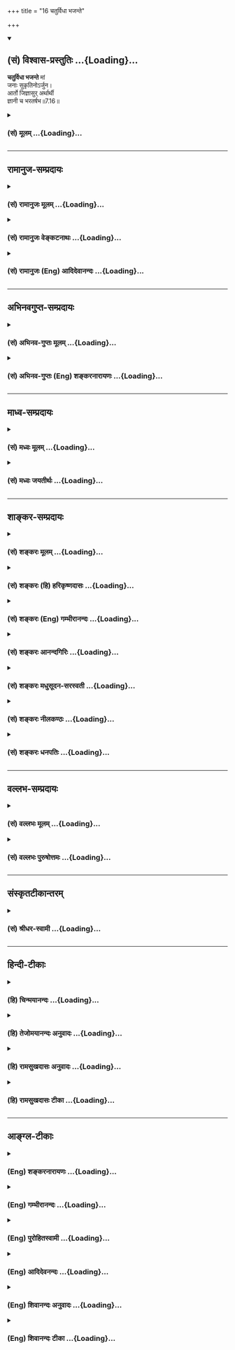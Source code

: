 +++
title = "16 चतुर्विधा भजन्ते"

+++
<div class="js_include" newlevelforh1="2" title="(सं) विश्वास-प्रस्तुतिः" unfilled url="/mahAbhAratam/vyAsaH/shlokashaH/06-bhIShma-parva/03-bhagavad-gItA-parva/saMskRtam/vishvAsa-prastutiH/07_jnAna-vijnAna-yogaH/16_chaturvidhA_bhaja.md">
<details open><summary><h2>(सं) विश्वास-प्रस्तुतिः ...{Loading}...</h2></summary>

**चतुर्विधा भजन्ते** मां  
जनाः सुकृतिनोऽर्जुन।  
आर्तो जिज्ञासुर् अर्थार्थी  
ज्ञानी च भरतर्षभ॥7.16॥
</details>
</div>
<div class="js_include collapsed" newlevelforh1="3" title="(सं) मूलम्" unfilled url="/mahAbhAratam/vyAsaH/shlokashaH/06-bhIShma-parva/03-bhagavad-gItA-parva/saMskRtam/mUlam/07_jnAna-vijnAna-yogaH/16_chaturvidhA_bhaja.md">
<details><summary><h3>(सं) मूलम् ...{Loading}...</h3></summary>

चतुर्विधा भजन्ते मां जनाः सुकृतिनोऽर्जुन।  
आर्तो जिज्ञासुरर्थार्थी ज्ञानी च भरतर्षभ।।7.16।।
</details>
</div>


_________________
## रामानुज-सम्प्रदायः
<div class="js_include collapsed" newlevelforh1="3" title="(सं) रामानुजः मूलम्" unfilled url="/mahAbhAratam/vyAsaH/shlokashaH/06-bhIShma-parva/03-bhagavad-gItA-parva/saMskRtam/rAmAnujaH/mUlam/07_jnAna-vijnAna-yogaH/16_chaturvidhA_bhaja.md">
<details><summary><h3>(सं) रामानुजः मूलम् ...{Loading}...</h3></summary>

।।7.16।।**सुकृतिनः** पुण्यकर्माणो **मां** शरणम् उपगम्य माम् एव
**भजन्ते।** ते चे सुकृततारतम्येन **चतुर्विधाः** सुकृतगरीयस्त्वेन
प्रतिपत्तिवैशेष्याद् उत्तरोत्तराधिकतमाः भवन्ति।**आर्त्तः** प्रतिष्ठाहीनो
भ्रष्टैश्वर्यः पुनस्तत्प्राप्तिकामः। **अर्थार्थी** अप्राप्तैश्वर्यतया
ऐश्वर्यकामः तयोः मुखभेदमात्रम् ऐश्वर्यविषयतया ऐक्याद् एक एव
अधिकारः।**जिज्ञासुः** प्रकृतिवियुक्तात्मस्वरूपावाप्तीच्छुः ज्ञानम् एव
अस्य स्वरूपम् इति जिज्ञासुः इति उक्तम्।  
  
**ज्ञानी च**इतस्त्वन्यां प्रकृतिं विद्धि मे पराम् (गीता 7।5) इत्यादिना
अभिहितभगवच्छेषतैकरसात्मस्वरूपवित् प्रकृतिवियुक्तकेवलात्मनि अपर्यवस्यन्
भगवन्तं प्रेप्सुः भगवन्तम् परमप्राप्यं मन्वानः।

</details>
</div>
<div class="js_include collapsed" newlevelforh1="3" title="(सं) रामानुजः वेङ्कटनाथः" unfilled url="/mahAbhAratam/vyAsaH/shlokashaH/06-bhIShma-parva/03-bhagavad-gItA-parva/saMskRtam/rAmAnujaH/venkaTanAthaH/07_jnAna-vijnAna-yogaH/16_chaturvidhA_bhaja.md">
<details><summary><h3>(सं) रामानुजः वेङ्कटनाथः ...{Loading}...</h3></summary>

  
  
।।7.16।। चतुर्विधा भजन्ते इत्यत्र भजनपर्यवसिता प्रपत्तिर्विधित्सिता
पूर्वश्लोके तन्निषेधादत्र
तद्विधानस्यैवोचितत्वादित्यभिप्रायेणशरणमुपगम्येत्युक्तम्।
सुकृतित्वाविशेषे कथमधिकारिभेद इत्यत्रोक्तंसुकृततारतम्येनेति। तारतम्यं
विवृणोतिसुकृतगरीयस्त्वेनेति। विश्वासादेः साधारणत्वेऽपि
प्रपत्तेर्वैशिष्ट्यं फलेच्छाभेदात्।
आर्तशब्दोऽत्रार्तिमूलपूर्वस्थितिशैथिल्यपर इत्यभिप्रायेणाहप्रतिष्ठाहीन
इति। आर्तस्य हि परभजनमार्तिनिवृत्त्यर्थमेवेत्यभिप्रायेणाहभ्रष्टैश्वर्यः
पुनस्तत्प्राप्तिकाम इति। पाठक्रमादप्यर्थक्रमस्य प्रबलत्वाज्जिज्ञासोः
प्रागेवार्थार्थिन उपादानम्। आर्तात्तस्य विशेषं दर्शयतिअप्राप्तेति।
अर्थशब्दोऽत्रार्थनीयभोगविशेषपरः। फलद्वारा ह्यधिकारिभेदोऽभिधीयते फलं
चार्तस्यार्थार्थिनश्चैश्वर्यमेकमेव। यदा पुनस्तदवान्तरभेदेन भेदक्लृप्तिः
तदा भेदान्तरमपि वक्तुं शक्यमित्यत्राहतयोरिति। प्रसिद्धेनावान्तरभेदेन
विशेषव्यपदेशमात्रमिति भावः। जिज्ञासुशब्देन ज्ञानार्थिमात्रं किं न
गृह्यते। भगवन्तमेव वा जिज्ञासुः भक्तिश्रद्धारहितः कुतूहलमात्रेण भगवन्तं
जिज्ञासमानो वा यथैकतमे द्विततादयःयूयं जिज्ञासवो भक्ताः इति। आरोग्यं
भास्करादिच्छेच्छ्रियमिच्छेद्धुताशनात्।
ईश्वराज्ज्ञानमन्विच्छेन्मोक्षमिच्छेज्जनार्दनात्।। म.पु.77।49
इत्युक्ताधिकारिचतुष्टये चात्र प्रत्यभिज्ञायमाने जिज्ञासुरपि स एव
भवितुमर्हति तत्राहप्रकृतीति। भगवन्तं जिज्ञासोरन्ततो भगवानेव
प्राप्यतयाऽभिमत इति न पुरुषार्थभेदः तद्भेदाच्चात्राधिकारिभेदः
प्रतिपाद्यते। आर्तः अर्थार्थी इति बाह्यपुरुषार्थाभिलाषिणो निर्दिष्टाः।
भगवदर्थी चज्ञानी इति जीवात्मस्वरूपं चाधिकानन्दस्वरूपं प्राप्यं चान्यत्र
प्रसिद्धम् अत्रापि परस्तादधिकारिभेदः समर्थयिष्यते अतः
परिशेषादात्मार्थिविषयोऽयं जिज्ञासुशब्द इति भावः। ज्ञानार्थिवाचके
जिज्ञासुशब्दे कथमात्मार्थित्वं व्याक्रियते इत्यत्राह ज्ञानमेवेति।
ज्ञानमिह शुद्धात्मानुभवरूपं विवक्षितमिति भावः।
ज्ञानिनोऽधिकार्यन्तरत्वानुगुणान्वक्ष्यमाणान् विशेषाननुसन्धाय
विशिष्टज्ञानत्वं दर्शयतिइतस्त्वन्यामित्यादिना। केवलात्मन्यपर्यवस्यन्निति
नगरं प्रविविक्षोरध्वगस्य च्छायातरुमूलस्वापवदात्मानुभवविलम्ब इति भावः।
अत्र जिज्ञासोर्वक्तव्यं सर्वमष्टमे प्रपञ्चयिष्यामः। विशिष्टज्ञानफलभूतं
पुरुषार्थान्तरपरिग्रहमाहभगवन्तं प्रेप्सुरिति। तत्र हेतुमाह
भगन्वतमिति। भगवन्तमेवेत्यात्मानुभवविलम्बाक्षमत्वमभिप्रेतम्।

</details>
</div>
<div class="js_include collapsed" newlevelforh1="3" title="(सं) रामानुजः (Eng) आदिदेवानन्दः" unfilled url="/mahAbhAratam/vyAsaH/shlokashaH/06-bhIShma-parva/03-bhagavad-gItA-parva/saMskRtam/rAmAnujaH/english/AdidevAnandaH/07_jnAna-vijnAna-yogaH/16_chaturvidhA_bhaja.md">
<details><summary><h3>(सं) रामानुजः (Eng) आदिदेवानन्दः ...{Loading}...</h3></summary>

7.16 'Men of good deeds,' i.e., those who have meritorious Karmas to their credit, and who resort to Me and worship Me alone - they too are divided into four types according to the degrees of their good deeds,
each subseent type being better than the preceding, because of the greatness of their good deeds and gradation in respect of their knowledge. (i) The 'distressed' is one who has lost his position in life and his wealth, and who wishes to regain them (ii) He who 'aspires for wealth' is one who desires for wealth which he has not till then attained. Between them the difference is very little, as both of them seek wealth. (iii) He 'who seeks after knowledge' is one who wishes to realise the real nature of the self (in Its pure state) as an entity different from the Prakrti. He is called 'one who seeks to secure knowledge,' because knowledge alone is the essential nature of the self.
(iv) And the 'man of knowledge' is he who knows that, it is the essential nature of the self to find happiness only as the Sesa
(subsidiary or liege) of the Lord, as taught in the text beginning with,
'But know that which is other than this (lower nature) to be the higher Prakrti' (7.5). Without stopping with the knowledge of the self as different from the Prakrti, he desires to attain the Lord. He thinks that the Lord alone is the highest aim to reach.

</details>
</div>


_________________
## अभिनवगुप्त-सम्प्रदायः
<div class="js_include collapsed" newlevelforh1="3" title="(सं) अभिनव-गुप्तः मूलम्" unfilled url="/mahAbhAratam/vyAsaH/shlokashaH/06-bhIShma-parva/03-bhagavad-gItA-parva/saMskRtam/abhinava-guptaH/mUlam/07_jnAna-vijnAna-yogaH/16_chaturvidhA_bhaja.md">
<details><summary><h3>(सं) अभिनव-गुप्तः मूलम् ...{Loading}...</h3></summary>

।।7.16 7.19।। चतुर्विधा इत्यादि सुदुर्लभ इत्यन्तम्। ये तु मां भजन्ते ते
सुकृतिनः। ते च चत्वारः। सर्वे चैते उदाराः। यतः अन्ये कृपणबुद्धयः
आर्त्तिनिवारणम् अर्थादि च तुल्यपाणिपादोदरशरीरसत्त्वेभ्योऽधिकतरं वा
आत्मन्यूनेभ्यो मार्गयन्ते। ज्ञान्यपेक्षया तु ते न्यूनसत्त्वाः यतः तेषां
तावत्यपि भेदोऽस्ति भगवतः इदमहमभिलष्यामि इति भेदस्य स्फुटप्रतिभासात्।
ज्ञानी तु मामेवाभेदतया अवलम्बते इति +++(S omits इति)+++ ततोऽहमभिन्न एव। तस्य च
अहमेव प्रियः न तु फलम्। अत एव स वासुदेव एव सर्वम् इत्येव +++(S वासुदेवः
सर्वमेवम्)+++ दृढप्रतिपत्तिपवित्रीकृतहृदयः।

</details>
</div>
<div class="js_include collapsed" newlevelforh1="3" title="(सं) अभिनव-गुप्तः (Eng) शङ्करनारायणः" unfilled url="/mahAbhAratam/vyAsaH/shlokashaH/06-bhIShma-parva/03-bhagavad-gItA-parva/saMskRtam/abhinava-guptaH/english/shankaranArAyaNaH/07_jnAna-vijnAna-yogaH/16_chaturvidhA_bhaja.md">
<details><summary><h3>(सं) अभिनव-गुप्तः (Eng) शङ्करनारायणः ...{Loading}...</h3></summary>

7.16 See Comment under 7.19

</details>
</div>


_________________
## माध्व-सम्प्रदायः
<div class="js_include collapsed" newlevelforh1="3" title="(सं) मध्वः मूलम्" unfilled url="/mahAbhAratam/vyAsaH/shlokashaH/06-bhIShma-parva/03-bhagavad-gItA-parva/saMskRtam/madhvaH/mUlam/07_jnAna-vijnAna-yogaH/16_chaturvidhA_bhaja.md">
<details><summary><h3>(सं) मध्वः मूलम् ...{Loading}...</h3></summary>

।।7.15 7.16।। तर्हि सर्वेऽपि किमिति नात्याययन्नित्यत आह न मामिति।
दुष्कृतित्वान्मूढाः अत एव नराधमाः। अपहृतज्ञानत्वाच्च मूढाः अत एवासुरं
भावमाश्रिताः। स च वक्ष्यतेप्रवृत्तिं निवृत्तिं च 16।7 इत्यादिना।
अपहारोऽभिभवः। उक्तं चैतद्व्यासयोगेज्ञानं स्वभावो जीवानां मायया
ह्यधिभूयते इति। असुषु रता असुराः तच्चोक्तं नारदीये ज्ञानप्रधाना देवास्तु
असुरास्तु रता असौ इति।

</details>
</div>
<div class="js_include collapsed" newlevelforh1="3" title="(सं) मध्वः जयतीर्थः" unfilled url="/mahAbhAratam/vyAsaH/shlokashaH/06-bhIShma-parva/03-bhagavad-gItA-parva/saMskRtam/madhvaH/jayatIrthaH/07_jnAna-vijnAna-yogaH/16_chaturvidhA_bhaja.md">
<details><summary><h3>(सं) मध्वः जयतीर्थः ...{Loading}...</h3></summary>

।।7.15 7.16।। उत्तरवाक्यं प्रकृतानुपयुक्तमित्यत आह **तर्ही**ति। यदि
त्वत्प्रतिपत्तिर्मायातरणोपायस्तर्हीत्यर्थः। त्वां प्रपद्येति शेषः। तथा
चमामेव 7।14 इत्युक्तमसदिति भावः। दुष्कृतित्वादीनां प्रयोजनान्तराभावात्
हेतुत्वेनान्वये स्थिते किं ते पञ्चापि साक्षाद्भगवदप्रतिपत्तिहेतवः किं वा
हेतुहेतुमद्भावेन इत्यपेक्षायामाह **दुष्कृतित्वादि**ति। मूढाः
मिथ्याज्ञानिनः विपर्ययस्याधर्मकार्यत्वप्रसिद्धेः। अत एव मूढत्वादेव।
देवानामुत्तममध्यममनुष्याणां च केवलमिथ्याज्ञानित्वाभावात्।
अधिष्ठानयाथात्म्याज्ञानस्य विपर्ययहेतुत्वप्रसिद्धेरपहृतज्ञानत्वाच्च
मूढाः। अत एव नराधमत्वादेव। जीवत्रैविध्यविवक्षायां
नराधमानामसुरेष्वन्तर्भावस्य प्रसिद्धत्वात् आसुरभावाश्रयणान्न मां
प्रपद्यन्त इत्यर्थः। नन्वासुरो भावो हि
हिंसानृतादिलक्षणोऽन्यैर्व्याख्यातः (शं.) तद्रहिताश्च क्षपणकादयो न
भगवन्तं प्रपद्यन्ते तत्कथमस्य हेतुत्वमित्यत आह **स चे**ति। एतेषामन्यतमः
सर्वेवप्यस्तीति भावः। ननु मुक्तौ योग्यानामयोग्यानां च
भगवन्तमप्रतिपद्यमानानां एते धर्मा वक्तव्याः तत्र मुक्तियोग्यानां
सम्यग्ज्ञानस्वभावात् तत्कथमपहृतज्ञानत्वं इत्यत आह **अपहार** इति।
आगमवाक्यमपि सज्जीवविषयं मुक्तियोग्यानामसुर
भावाश्रयणप्रवृत्त्याद्यज्ञानेनोक्तम्। प्रकारान्तरेण घटयितुमाह
**असुष्वि**ति। इन्द्रियेषु तत्प्रीणन् एव रताः। **असौ** इति जातावेकवचनम्।
पदसन्धेर्विवक्षाधीनत्वादसन्धिर्न दोषः। त्रिभिरित्यत्र भगवतो
गौणविग्रहत्वज्ञानस्य कारणमुक्तम्। अत्र तु स्वदोषादेव न मां प्रपद्यन्ते।
न तु मत्प्रपत्तेर्मायातरणोपायत्वाभावादित्यतो महान्भेदः।

</details>
</div>


_________________
## शाङ्कर-सम्प्रदायः
<div class="js_include collapsed" newlevelforh1="3" title="(सं) शङ्करः मूलम्" unfilled url="/mahAbhAratam/vyAsaH/shlokashaH/06-bhIShma-parva/03-bhagavad-gItA-parva/saMskRtam/shankaraH/mUlam/07_jnAna-vijnAna-yogaH/16_chaturvidhA_bhaja.md">
<details><summary><h3>(सं) शङ्करः मूलम् ...{Loading}...</h3></summary>

।।7.16।। **चतुर्विधाः** चतुःप्रकाराः **भजन्ते** सेवन्ते **मां जनाः
सुकृतिनः** पुण्यकर्माणः हे **अर्जुन। आर्तः** आर्तिपरिगृहीतः
तस्करव्याघ्ररोगादिना अभिभूतः आपन्नः **जिज्ञासुः** भगवत्तत्त्वं
ज्ञातुमिच्छति यः **अर्थार्थी** धनकामः **ज्ञानी** विष्णोः तत्त्वविच्च हे
**भरतर्षभ**।।

</details>
</div>
<div class="js_include collapsed" newlevelforh1="3" title="(सं) शङ्करः (हि) हरिकृष्णदासः" unfilled url="/mahAbhAratam/vyAsaH/shlokashaH/06-bhIShma-parva/03-bhagavad-gItA-parva/saMskRtam/shankaraH/hindI/harikRShNadAsaH/07_jnAna-vijnAna-yogaH/16_chaturvidhA_bhaja.md">
<details><summary><h3>(सं) शङ्करः (हि) हरिकृष्णदासः ...{Loading}...</h3></summary>

।।7.16।। परंतु जो पुण्यकर्म करनेवाले नरश्रेष्ठ हैं ( वे क्या करते हैं सो
बतलाते हैं )  
  
हे भारत आर्त अर्थात् चोर व्याघ्र रोग आदिके वशमें होकर किसी आपत्तिसे
युक्त हुआ जिज्ञासु अर्थात् भगवान्का तत्त्व जाननेकी इच्छावाला अर्थार्थी
यानी धनकी कामनावाला और ज्ञानी अर्थात् विष्णुके तत्त्वको जाननेवाला हे
अर्जुन ये चार प्रकारके पुण्यकर्मकारी मनुष्य मेरा भजनसेवन करते हैं।

</details>
</div>
<div class="js_include collapsed" newlevelforh1="3" title="(सं) शङ्करः (Eng) गम्भीरानन्दः" unfilled url="/mahAbhAratam/vyAsaH/shlokashaH/06-bhIShma-parva/03-bhagavad-gItA-parva/saMskRtam/shankaraH/english/gambhIrAnandaH/07_jnAna-vijnAna-yogaH/16_chaturvidhA_bhaja.md">
<details><summary><h3>(सं) शङ्करः (Eng) गम्भीरानन्दः ...{Loading}...</h3></summary>

7.16 Again, O Arjuna, foremost of the Bharata dynasty, caturvidhah, four
classes; of janah, people; who are eminent among human beings and are
pious in actions, and are sukrtinah, of virtuous deeds; bhajante, adore;
mam, Me; artah, the afflicted-one who is overcome by sorrow, who is in
distress, \['One who, being in distress and seeking to be saved from it,
takes refuge (in Me).'\] being over-whelmed by thieves, tigers, disease,
etc.; jijnasuh, the seeker of Knowledge, who wants to know the reality
of the Lord; artharthi, the seeker of wealth; and jnani, the man of
Knowledge, \[i.e. one who, already having intellectual knowledge,
aspires for Liberation.\] who knows the reality of Visnu.

</details>
</div>
<div class="js_include collapsed" newlevelforh1="3" title="(सं) शङ्करः आनन्दगिरिः" unfilled url="/mahAbhAratam/vyAsaH/shlokashaH/06-bhIShma-parva/03-bhagavad-gItA-parva/saMskRtam/shankaraH/AnandagiriH/07_jnAna-vijnAna-yogaH/16_chaturvidhA_bhaja.md">
<details><summary><h3>(सं) शङ्करः आनन्दगिरिः ...{Loading}...</h3></summary>

।।7.16।। केषां तर्हि तन्निष्ठता सुकरेति तत्राह **ये पुनरिति।** ते भजन्ते
भगवन्तमिति शेषः। ये त्वां भजन्ते ते किं सर्वे मायां तरन्ति नैव
प्रार्थनावैचित्र्यादित्याह **चतुर्विधा इति।**
आपन्नस्तन्निवृत्तिमिच्छन्निति शेषः। तत्त्वविदिति।
शब्दज्ञानवानात्मतत्त्वसाक्षात्कारमात्रार्थी मुमुक्षुरित्यर्थः।

</details>
</div>
<div class="js_include collapsed" newlevelforh1="3" title="(सं) शङ्करः मधुसूदन-सरस्वती" unfilled url="/mahAbhAratam/vyAsaH/shlokashaH/06-bhIShma-parva/03-bhagavad-gItA-parva/saMskRtam/shankaraH/madhusUdana-sarasvatI/07_jnAna-vijnAna-yogaH/16_chaturvidhA_bhaja.md">
<details><summary><h3>(सं) शङ्करः मधुसूदन-सरस्वती ...{Loading}...</h3></summary>

।।7.16।। ये त्वासुरभावहिताः पुण्यकर्माणो विवेकिनस्ते पुण्यकर्मतारतम्येन
चतुर्विधाः सन्तो मामेव भजन्ते क्रमेण च कामनाराहित्येन मत्प्रसादान्मायां
तरन्तीत्याह ये सुकृतिनः पूर्वजन्मकृतपुण्यसंचया जनाः सफलजन्मानस्त एव
नान्ये ते मां भजन्ते सेवन्ते। हे अर्जुन ते च त्रयः सकामा एकोऽकाम इत्येवं
चतुर्विधाः। आर्तः आर्त्या शत्रुव्याध्याद्यापदाग्रस्तस्तन्निवृत्तिमिच्छन्
यथा मखभङ्गेन कुपित इन्द्रे वर्षति व्रजवासी जनः यथा वा
जरासन्धकारागारवर्ती राजनिचयः द्यूतसभायां वस्त्राकर्षणे द्रौपदी च
ग्राहग्रस्तो गजेन्द्रश्च। जिज्ञासुरात्मज्ञानार्थी मुमुक्षुः यथा
मुचुकुन्दः यथा वा मैथिलो जनकः श्रुतदेवश्च निवृत्ते मौसले यथा चोद्धवः।
अर्थार्थी इह वा परत्र वा यद्भोगोपकरणं तल्लिप्सुः। तत्रेह यथा सुग्रीवो
बिभीषणश्च यथा चोपमन्युः परत्र यथा ध्रुवः। एते त्रयोऽपि भगवद्भजनेन मायां
तरन्ति। तत्र जिज्ञासुर्ज्ञानोत्पत्त्या साक्षादेव मायां तरति
आर्तोऽर्थार्थी च जिज्ञासुत्वं प्राप्येति विशेषः। आर्तस्यार्थार्थिनश्च
जिज्ञासुत्वसंभवाज्जिज्ञासोश्चार्तत्वज्ञानोपकरणार्थार्थित्वसंभवादुभयोर्मध्ये
जिज्ञासुरुद्दिष्टः। तदेते त्रयः सकामा व्याख्याताः। निष्कामश्चतुर्थ
इदानीमुच्यते ज्ञानी च ज्ञानं भगवत्तत्त्वसाक्षात्कारस्तेन नित्ययुक्तो
ज्ञानी तीर्णमायो निवृत्तसर्वकामः। चकारो यस्य कस्यापि निष्कामप्रेमभक्तस्य
ज्ञानिन्यन्तर्भावार्थः। हे भरतर्षभ त्वमपि जिज्ञासुर्वा ज्ञानी वेति
कतमोऽहं भक्त इति माशङ्किष्ठा इत्यर्थः। तत्र निष्कामभक्तो ज्ञानी यथा
सनकादिर्यथा नारदो यथा प्रह्लादो यथा पृथुर्यथा वा शुकः। निष्कामः
शुद्धप्रेमभक्तो यथा गोपिकादिर्यथा वाऽक्रूरयुधिष्ठिरादिः।
कंसशिशुपालादयस्तु भयाद्द्वेषाच्च संततभगवच्चिन्तापरा अपि न भक्ताः
भगवदनुरक्तेरभावात्। भगवदनुरक्तिरूपायास्तु भक्तेः स्वरूपं साधनं
भेदास्तथाऽभक्तानामपि भगवद्भक्तिरसायनेऽस्माभिः सविशेषं प्रपञ्चिता
इतीहोपरम्यते।

</details>
</div>
<div class="js_include collapsed" newlevelforh1="3" title="(सं) शङ्करः नीलकण्ठः" unfilled url="/mahAbhAratam/vyAsaH/shlokashaH/06-bhIShma-parva/03-bhagavad-gItA-parva/saMskRtam/shankaraH/nIlakaNThaH/07_jnAna-vijnAna-yogaH/16_chaturvidhA_bhaja.md">
<details><summary><h3>(सं) शङ्करः नीलकण्ठः ...{Loading}...</h3></summary>

।।7.16।। येतु सत्यपि देहाद्यध्यासे मत्तो बिभ्यति मत्प्रीत्यर्थं
सुकृतमेवाचरन्ति तेऽपि चतुर्विधा न केवलं सर्वे मदेककामा इत्याशयेनाह
**चतुर्विधा इति।** आर्तः पीडितः पीडापरिहारार्थी। जिज्ञासुः
स्वाज्ञाननाशार्थी। अर्थार्थी धनाद्यर्थी। ज्ञानी चेति चतुर्विधा मां
भजन्ते।

</details>
</div>
<div class="js_include collapsed" newlevelforh1="3" title="(सं) शङ्करः धनपतिः" unfilled url="/mahAbhAratam/vyAsaH/shlokashaH/06-bhIShma-parva/03-bhagavad-gItA-parva/saMskRtam/shankaraH/dhanapatiH/07_jnAna-vijnAna-yogaH/16_chaturvidhA_bhaja.md">
<details><summary><h3>(सं) शङ्करः धनपतिः ...{Loading}...</h3></summary>

।।7.16।। के पुनस्त्वां प्रतिपद्यन्ते इत्यपेक्षायामाह चतुर्विधा इति।
सुकृतिनः पुण्यकर्माणो जना नरोत्तमा मां भजन्ति। तेज पुण्यतारम्येन
चतुर्विधाः। आर्तो रोगादिजनितपीडापरिगृहीतः जिज्ञासुः भगवत्तत्त्वं
ज्ञातुमिच्छुः अर्थार्थी धनादिकामः ज्ञानी विष्णुतत्त्ववित्।
चकारज्ज्ञानिनो निष्कामत्वं सूचयति। अर्जुनेति संबोधयन् सुकृततर्मणा
स्वच्छतामापन्नस्यैव मद्भजनभाजनतेति ध्वनयति। सुकृतं च स्ववर्णाश्रमाविरोधि
स्वकुलपरंपरागतं तथाच मद्भजनाधिकारकारकं क्षत्रियस्य विहितं
स्वकुलपरंपरागतं युद्ध कर्तुमर्हसीति द्योतयन्नाह भरतर्षभेति।

</details>
</div>


_________________
## वल्लभ-सम्प्रदायः
<div class="js_include collapsed" newlevelforh1="3" title="(सं) वल्लभः मूलम्" unfilled url="/mahAbhAratam/vyAsaH/shlokashaH/06-bhIShma-parva/03-bhagavad-gItA-parva/saMskRtam/vallabhaH/mUlam/07_jnAna-vijnAna-yogaH/16_chaturvidhA_bhaja.md">
<details><summary><h3>(सं) वल्लभः मूलम् ...{Loading}...</h3></summary>

।।7.16।। सुकृतिनस्तु भजन्त्येवेत्याह चतुर्विधा इति। सुकृतिरेव तत्र
प्रवर्तिकेति सुकृतिन इत्युक्तम्। ते च सेवकाः सुकृतिनस्त एव तारतम्येन
चतुर्विधाः स्थूलरीत्येति। तदाह आर्त्तो जिज्ञासुरर्थार्थी ज्ञानी चेति।
यदार्त्यादिनाऽपि भगवत्सम्बन्धित्वं ते सुकृतिनो ज्ञेयाः यथा
गजेन्द्रशौनकध्रुवशुकादयः एतेन तेषामर्त्यादिना भजने पूर्वसुकृतिरेव
हेतुरिति गम्यते। यत्र च भजनं दृश्यते सुकृतिश्च हेतुर्न भवति ते च
गोप्यादयः पुष्टिमार्गीया भक्ताः। यद्यपि ते कामाद्युपाधिकाः
स्नेहवन्तस्तथापि तत्रालौकिकभगवत्स्वरूपात्मकतद्वत्वान्न स्नेहस्य
प्राकृतत्वं न च जन्मान्तरीयसुकृतिसाध्यः स इति वाच्यम् तथागमकवाक्याभावात्
प्रत्युत सर्वकृतिनिषेधवाक्यसत्त्वाच्च। तथाहिते नाधीतश्रुतिगणा
नोपासितमहत्तमाः। अव्रतातप्ततपसो मत्सङ्गात् (सत्सङ्गात्) मामुपागाताः
भाग.11।12।7 इत्यादि पूर्वजन्मन्यपि स्नेहार्थं साधनकरणाभावादित्याशयः।
किञ्च स्वस्य साक्षात्कृतस्य सर्वफलभूतस्य प्रमेयबलेन स्वसङ्गस्य
प्राशस्त्यमप्युक्तं साधकतमत्वं चव्याधः कुब्जा व्रजे गोप्यः भाग.11।12।6
इत्यत्र इत्थं च स्वरूपानुग्रहेतरसाधनासाध्यस्वप्राप्तिरुक्ताकेवलेनैव
भावेन गोप्यो गावः खगा नगाः भाग.11।12।8 इत्यादिना दृढीकृता च।
तद्विषयास्ते उभयदृष्टादृष्टसाधनरहिताः
साधनफलात्मकभगवत्स्वरूपानुग्रहबलेनैवालौकिककामस्नेहवन्त इति तेषामेतेषु
चतुर्विधेषु चकारेण समावेशः परप्रतिपादितः (मधुसूदनसरस्वतीभिः प्रतिपादितः)
न घटत इति वयं अवोचाम। इदं तुभक्त्या ह्यनन्यया शक्यः 11।54 इत्यादौ
सिद्धमिति न प्रतन्यते।

</details>
</div>
<div class="js_include collapsed" newlevelforh1="3" title="(सं) वल्लभः पुरुषोत्तमः" unfilled url="/mahAbhAratam/vyAsaH/shlokashaH/06-bhIShma-parva/03-bhagavad-gItA-parva/saMskRtam/vallabhaH/puruShottamaH/07_jnAna-vijnAna-yogaH/16_chaturvidhA_bhaja.md">
<details><summary><h3>(सं) वल्लभः पुरुषोत्तमः ...{Loading}...</h3></summary>

  
  
।।7.16।। एवं दुष्टकर्मकर्त्तारो न भजन्तीत्युक्तं तर्हि के भजन्ति
इत्याकाङ्क्षायामाह चतुर्विधा इति। हे अर्जुन सावधानतया श्रोतव्यत्वेन
सम्बोध्य सुकृतिनः पूर्वजन्मसञ्चितपुण्यराशयो जनाः मां भजन्ति। अन्यथा भजने
प्रवृत्तिरेव न स्यात्। अतएवनराणां क्षीणपापानां कृष्णे भक्तिः प्रजायते
इति श्रीभागवते उक्तम्। ते च चतुर्विधाः। चतुर्विधत्वं प्रकटयति आर्त इति।
आर्तः संसारक्लेशादियुक्तः तन्निवृत्त्यर्थं धर्मरूपेण मां भजति। जिज्ञासुः
कामात्मकमत्स्वरूपज्ञानेच्छुः कामरूपेण मां भजति। अर्थार्थी
मत्सेवौपयिकसाधनसम्पत्त्यर्थरूपेण मां भजति। च पुनः। ज्ञानी
शास्त्रार्थज्ञानवान्न मोक्षरूपेण मां भजति। भरतर्षभ इति सम्बोधनं
सत्कुलोत्पन्नानामेव भजनप्रवृत्तिर्भवतीति ज्ञापनार्थम्।  
  

</details>
</div>


_________________
## संस्कृतटीकान्तरम्
<div class="js_include collapsed" newlevelforh1="3" title="(सं) श्रीधर-स्वामी" unfilled url="/mahAbhAratam/vyAsaH/shlokashaH/06-bhIShma-parva/03-bhagavad-gItA-parva/saMskRtam/shrIdhara-svAmI/07_jnAna-vijnAna-yogaH/16_chaturvidhA_bhaja.md">
<details><summary><h3>(सं) श्रीधर-स्वामी ...{Loading}...</h3></summary>

।।7.16।। सुकृतिनस्तु मां भजन्ति ते च सुकृततारतम्येन चतुर्विधा इत्याह
**चतुर्विधा इति।** पूर्वजन्मसु ये कृतपुण्या जनास्ते मां भजन्ति। ते तु
चतुर्विधाःआर्तो रोगाद्यभिभूतः। स यदि पूर्वं कृतपुण्यस्तर्हि मां भजति
अन्यथा क्षुद्रदेवताभजनेन संसरति। एवमुत्तरत्रापि द्रष्टव्यम्।
जिज्ञासुरात्मज्ञानेच्छुः अर्थार्थी अत्र वा परत्र वा
भोगसाधनभूतार्थलिप्सुः ज्ञानी च आत्मवित्।

</details>
</div>


_________________
## हिन्दी-टीकाः
<div class="js_include collapsed" newlevelforh1="3" title="(हि) चिन्मयानन्दः" unfilled url="/mahAbhAratam/vyAsaH/shlokashaH/06-bhIShma-parva/03-bhagavad-gItA-parva/hindI/chinmayAnandaH/07_jnAna-vijnAna-yogaH/16_chaturvidhA_bhaja.md">
<details><summary><h3>(हि) चिन्मयानन्दः ...{Loading}...</h3></summary>

।।7.16।। समस्त पदार्थ एवं ऊर्जा का स्रोत आत्मा ही होने के कारण जड़
पदार्थों में यदि क्रिया होते दिखाई दे तो उसका प्रेरक स्रोत भी आत्मा ही
होना चाहिए। वाष्प इंजन का प्रत्येक भाग लोहे का बना होता है और फिर भी यदि
उसमें रेल के डिब्बों को खींचने की सार्मथ्य होती है तो निश्चय ही उस
सार्मथ्य का स्रोत लोहे से भिन्न होना चाहिए। ठीक इसी प्रकार समस्त मनुष्य
शरीर मन और बुद्धि के माध्यम से जो सार्मथ्य प्रकट करते हैं वह आत्मचैतन्य
के कारण ही संभव होता है। योगी हो या भोगी दोनों को कार्य करने के लिए
आत्मचैतन्य का ही आह्वान करना पड़ता है। चाहे वे पीड़ा और कष्ट के समय
सान्त्वना की कामना करें या विषय उपभोगों की इच्छा करें इन सबके लिए आत्मा
की चेतनता आवश्यक होती है। एक विशेष दशा मे कार्य करने के लिए आत्मा का
आह्वान करना ही भजन या प्रार्थना है। प्रार्थना विधि में भक्त स्वयं को
ईश्वर के चरणों में समर्पित करके ईश्वर के अनुग्रह की कामना करता है। इसको
समझने के लिए हम विद्युत् का दृष्टान्त ले सकते हैं। विद्युत् पंखा हीटर
रेडियो आदि स्वयं कुछ कार्य नहीं कर सकते। विद्युत् शक्ति के इनमें
प्रवाहित होने पर ये अपनेअपने कार्य के द्वारा समाज की सेवा कर पाते हैं।
यही विद्युत् शक्ति का आह्वान है। स्पष्ट है कि सभी यन्त्रों के लिए
विद्युत् आवश्यक है लेकिन उसका उपयोग किस यन्त्र के लिए करना है वह हमारी
इच्छा पर निर्भर करता है। शीत ऋतु के दिनों में पंखा चलाकर हमें और अधिक
कष्ट उठाना पड़े तो उसका दोष विद्युत् को नहीं दिया जा सकता और न ही उसे
क्रूर कहा जा सकता है। विखण्डित मन में जब चैतन्य व्यक्त होता है तो मन के
अवगुणों के लिए आत्मा को दोष नहीं दिया जा सकता। इस तथ्य को ध्यान में रखते
हुए कि एक मात्र आत्मा ही चैतन्य स्वरूप है। भगवान् यहाँ कहते हैं कि पापी
हो या पुण्यात्मा मूढ़ हो या बुद्धिमान आलसी हो या क्रियाशील भीरु हो या
साहसी सब मुझे ही भजते हैं और मैं उन सबके हृदय में व्यक्त होता हूँ। शरीर
मन या बुद्धि से कार्य करने के लिए सभी मनुष्यों को जाने या अनजाने मेरा
आह्वान करना पड़ता है। इस श्लोक में पुण्यकर्मी भक्तों का चार प्रकार से
वर्गीकरण किया गया है। वे हैं (क) आर्त आर्त का सामान्य अर्थ है दुख से
पीड़ित व्यक्ति। दुखार्त भक्त अपने कष्ट के निवारण के लिए भक्ति करता है।
यह सामान्य दुख के विषय में हुआ किन्तु ऐसे भी व्यक्ति होते हैं जिन्हें
जीवन में सब प्रकार की सुखसुविधाएं उपलब्ध होने पर भी वे एक प्रकार की
आन्तरिक अशान्ति का अनुभव करते हैं। इस अशान्ति की निवृत्ति भगवत्स्वरूप की
प्राप्ति से ही होती है। ऐसे आर्त भक्त भी मेरा भजन करते हैं। (ख) जिज्ञासु
जो साधक शास्त्राध्ययन के द्वारा मुझे जानना चाहते हैं वे जिज्ञासु भक्त
हैं। (ग) अर्थार्थी किसीनकिसी कार्यक्षेत्र में इष्ट फल को प्राप्त करने के
लिए जो लोग कर्म करते हुए मेरे अनुग्रह की कामना करते हैं उन्हें अर्थार्थी
कहते हैं। कामना की पूर्ति इनका लक्ष्य होता है। (घ) ज्ञानी उपर्युक्त तीनों
से भिन्न ज्ञानी भक्त विरला ही होता है जो न किसी फल की इच्छा रखता है और न
मुझसे कोई अपेक्षा। वह स्वयं को ही मुझे अर्पित कर देता है। वह मेरे स्वरूप
को पहचान कर मेरे साथ एकत्व को प्राप्त हो जाता है। इन चर्तुविध भक्तों में
सर्वश्रेष्ठ कौन है

</details>
</div>
<div class="js_include collapsed" newlevelforh1="3" title="(हि) तेजोमयानन्दः अनुवादः" unfilled url="/mahAbhAratam/vyAsaH/shlokashaH/06-bhIShma-parva/03-bhagavad-gItA-parva/hindI/tejomayAnandaH/anuvAdaH/07_jnAna-vijnAna-yogaH/16_chaturvidhA_bhaja.md">
<details><summary><h3>(हि) तेजोमयानन्दः अनुवादः ...{Loading}...</h3></summary>

।।7.16।। हे भरत श्रेष्ठ अर्जुन ! उत्तम कर्म करने वाले (सुकृतिन:) आर्त,
जिज्ञासु, अर्थार्थी और ज्ञानी ऐसे चार प्रकार के लोग मुझे भजते हैं।।

</details>
</div>
<div class="js_include collapsed" newlevelforh1="3" title="(हि) रामसुखदासः अनुवादः" unfilled url="/mahAbhAratam/vyAsaH/shlokashaH/06-bhIShma-parva/03-bhagavad-gItA-parva/hindI/rAmasukhadAsaH/anuvAdaH/07_jnAna-vijnAna-yogaH/16_chaturvidhA_bhaja.md">
<details><summary><h3>(हि) रामसुखदासः अनुवादः ...{Loading}...</h3></summary>

।।7.16।। हे भरतवंशियोंमें श्रेष्ठ अर्जुनव ! पवित्र कर्म करनेवाले
अर्थार्थी, आर्त, जिज्ञासु और ज्ञानी अर्थात् प्रेमी -- ये चार प्रकारके
मनुष्य मेरा भजन करते हैं अर्थात् मेरे शरण होते हैं।

</details>
</div>
<div class="js_include collapsed" newlevelforh1="3" title="(हि) रामसुखदासः टीका" unfilled url="/mahAbhAratam/vyAsaH/shlokashaH/06-bhIShma-parva/03-bhagavad-gItA-parva/hindI/rAmasukhadAsaH/TIkA/07_jnAna-vijnAna-yogaH/16_chaturvidhA_bhaja.md">
<details><summary><h3>(हि) रामसुखदासः टीका ...{Loading}...</h3></summary>

।।7.16।।***व्याख्या--*'चतुर्विधा भजन्ते मां जनाः
सुकृतिनोऽर्जुन'--**सुकृती पवित्रात्मा मनुष्य अर्थात् भगवत्सम्बन्धी काम
करनेवाले मनुष्य चार प्रकारके होते हैं। ये चारों मनुष्य मेरा भजन करते हैं
अर्थात् स्वयं मेरे शरण होते हैं। पूर्वश्लोकमें **'दुष्कृतिनः'** पदसे
भगवान्में न लगने-वाले मनुष्योंकी बात आयी थी। अब यहाँ **'सुकृतिनः'** पदसे
भगवान्में लगनेवाले मनुष्योंकी बात कहते हैं। ये सुकृती मनुष्य शास्त्रीय
सकाम पुण्य-कर्म करनेवाले नहीं हैं, प्रत्युत भगवान्से अपना सम्बन्ध जोड़कर
भगवत्सम्बन्धी कर्म करनेवाले हैं। सुकृती मनुष्य दो प्रकारके होते हैं--एक
तो यज्ञ, दान, तप आदि और वर्ण-आश्रमके शास्त्रीय कर्म भगवान्के लिये करते
हैं अथवा उनको भगवान्के अर्पण करते हैं और दूसरे भगवन्नामका जप तथा कीर्तन
करना, भगवान्की लीला सुनना तथा कहना आदि केवल भगवत्सम्बन्धी कर्म करते
हैं। जिनकी भगवान्में रुचि हो गयी है, वे ही भाग्यशाली हैं, वे ही श्रेष्ठ
हैं और वे ही मनुष्य कहलाने-योग्य हैं। वह रुचि चाहे किसी पूर्व पुण्यसे हो
गयी हो, चाहे आफतके समय दूसरोंका सहारा छूट जानेसे हो गयी हो, चाहे किसी
विश्वसनीय मनुष्यके द्वारा समयपर धोखा देनेसे हो गयी हो, चाहे, सत्सङ्ग
स्वाध्याय अथवा विचार आदिसे हो गयी हो, किसी भी कारणसे भगवान्में रुचि
होनेसे वे सभी सुकृती मनुष्य हैं। जब भगवान्की तरफ रुचि हो जाय, वही पवित्र
दिन है, वही निर्मल समय है और वही सम्पत्ति है। जब भगवान्की तरफ रुचि नहीं
होती, वही काला दिन है, वही विपत्ति है--**'कह हनुमंत बिपति प्रभु सोई। जब
तव सुमिरन भजन न होई।। '**(मानस 5। 32। 2)भगवान्ने कृपा करके
भगवत्प्राप्तिरूप जिस उद्देश्यको लेकर जिन्हें मानव-शरीर दिया है, वे
**'जनाः'** (जन) कहलाते हैं। भगवान्का संकल्प मनुष्यमात्रके उद्धारके लिये
बना है; अतः मनुष्यमात्र भगवान्की प्राप्तिका अधिकारी है। तात्पर्य है कि
उस संकल्पमें भगवान्ने मनुष्यको अपने उद्धारकी स्वतन्त्रता दी है, जो कि
अन्य प्राणियोंको नहीं मिलती; क्योंकि वे भोगयोनियाँ हैं और यह मानवशरीर
कर्मयोनि है। वास्तवमें केवल भगवत्प्राप्तिके लिये ही होनेके कारण
मानव-शरीरको साधनयोनि ही मानना चाहिये। इसलिये इस स्वतन्त्रताका सदुपयोग
करके मनुष्य शास्त्र-निषिद्ध कर्मोंको छोड़कर अगर भगवत्प्राप्तिके लिये ही
लग जाय तो उसको भगवत्कृपासे अनायास ही भगवत्प्राप्ति हो सकती है। परन्तु जो
मिली हुई स्वतन्त्रताका दुरुपयोग करके विपरीत मार्गपर चलते हैं, वे नरकों
और चौरासी लाख योनियोंमें जाते हैं। इस तरह सबके उद्धारके भावको लेकर
भगवान्ने कृपा करके जो मानव-शरीर दिया है, उस शरीरको पाकर भगवान्का भजन
करनेवाले सुकृती मनुष्य ही **जनाः** अर्थात् मनुष्य कहलानेयोग्य हैं।

</details>
</div>


_________________
## आङ्ग्ल-टीकाः
<div class="js_include collapsed" newlevelforh1="3" title="(Eng) शङ्करनारायणः" unfilled url="/mahAbhAratam/vyAsaH/shlokashaH/06-bhIShma-parva/03-bhagavad-gItA-parva/english/shankaranArAyaNaH/07_jnAna-vijnAna-yogaH/16_chaturvidhA_bhaja.md">
<details><summary><h3>(Eng) शङ्करनारायणः ...{Loading}...</h3></summary>

7.16. Men of good action who worship Me always are of four types: the afflicted, the seeker of knowledge, the seeker of wealth and the man of wisdom, O best among the Bharatas !

</details>
</div>
<div class="js_include collapsed" newlevelforh1="3" title="(Eng) गम्भीरानन्दः" unfilled url="/mahAbhAratam/vyAsaH/shlokashaH/06-bhIShma-parva/03-bhagavad-gItA-parva/english/gambhIrAnandaH/07_jnAna-vijnAna-yogaH/16_chaturvidhA_bhaja.md">
<details><summary><h3>(Eng) गम्भीरानन्दः ...{Loading}...</h3></summary>

7.16 O Arjuna, foremost of the Bharata dynasty, four classes of people of virtuous deeds adore Me: the afflicted, the seeker of Knowledge, the seeker of wealth and the man of Knowledge.

</details>
</div>
<div class="js_include collapsed" newlevelforh1="3" title="(Eng) पुरोहितस्वामी" unfilled url="/mahAbhAratam/vyAsaH/shlokashaH/06-bhIShma-parva/03-bhagavad-gItA-parva/english/purohitasvAmI/07_jnAna-vijnAna-yogaH/16_chaturvidhA_bhaja.md">
<details><summary><h3>(Eng) पुरोहितस्वामी ...{Loading}...</h3></summary>

7.16 O Arjuna! The righteous who worship Me are grouped by stages:
first, they who suffer, next they who desire knowledge, then they who thirst after truth, and lastly they who attain wisdom.

</details>
</div>
<div class="js_include collapsed" newlevelforh1="3" title="(Eng) आदिदेवनन्दः" unfilled url="/mahAbhAratam/vyAsaH/shlokashaH/06-bhIShma-parva/03-bhagavad-gItA-parva/english/AdidevanandaH/07_jnAna-vijnAna-yogaH/16_chaturvidhA_bhaja.md">
<details><summary><h3>(Eng) आदिदेवनन्दः ...{Loading}...</h3></summary>

7.16 Four types of men of good deeds worship Me, O Arjuna, These are the distressed, the seekers after knowledge, the wealth-seekers, and the men of knowledge.

</details>
</div>
<div class="js_include collapsed" newlevelforh1="3" title="(Eng) शिवानन्दः अनुवादः" unfilled url="/mahAbhAratam/vyAsaH/shlokashaH/06-bhIShma-parva/03-bhagavad-gItA-parva/english/shivAnandaH/anuvAdaH/07_jnAna-vijnAna-yogaH/16_chaturvidhA_bhaja.md">
<details><summary><h3>(Eng) शिवानन्दः अनुवादः ...{Loading}...</h3></summary>

7.16 Four kinds of virtuous men worship Me, O Arjuna, and they are the distressed, the seekr of knowledge, the seekr of wealth and the wise, O lord of the Bharatas.

</details>
</div>
<div class="js_include collapsed" newlevelforh1="3" title="(Eng) शिवानन्दः टीका" unfilled url="/mahAbhAratam/vyAsaH/shlokashaH/06-bhIShma-parva/03-bhagavad-gItA-parva/english/shivAnandaH/TIkA/07_jnAna-vijnAna-yogaH/16_chaturvidhA_bhaja.md">
<details><summary><h3>(Eng) शिवानन्दः टीका ...{Loading}...</h3></summary>

7.16 चतुर्विधाः four kinds; भजन्ते worship; माम् Me; जनाः people;
सुकृतिनः virtuous; अर्जुन O Arjuna; आर्तः the distressed; जिज्ञासुः the seeker of knowledge; अर्थार्थी the seeker of wealth; ज्ञानी the wise; च
and; भरतर्षभ O lord of the Bharatas.Commentary The distressed is he who is suffering from a chronic and incurable disease; he whose life is in jeopardy on account of earthake; volcanic eruption; thunder; attack by a dacoit or enemy or tiger; etc. When Draupadi and Gajendra were in great distress they worshipped the Lord. These are the instances of Aarta Bhakti.Jijnasu is the enirer. He is dissatisfied with this world. There is a void in his life. He always feels that sensual pleasure is not the highest form of happiness and there is yet pure eternal bliss unmixed with grief and pain; which is to be found within. Janaka and Uddhava were devotees of this type.Seeker of wealth is he who craves for money;
wife; children; position; name and fame. Sugriva; Vibhishana; Upamanyu and Dhruva were all devotees of this type.The wise are the men of knowledge who have attained to Selfillumination. Sukadeva was a JnaniBhakta.Kamsa; Sishupala and Ravana thought of the Lord constantly on account of fear and hatred (VairaBhakti). Hence they are also regarded as devotees.Be devoted to God; whatever be your motive.
Devotion will purify the motive in due course.

</details>
</div>
